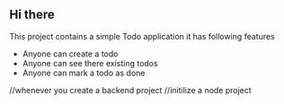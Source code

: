 ## Hi there 

This project contains a simple Todo application
it has following features 
- Anyone can create a todo
- Anyone can see there existing todos
- Anyone can mark a todo as done 

//whenever you create a backend project
//initilize a node project 